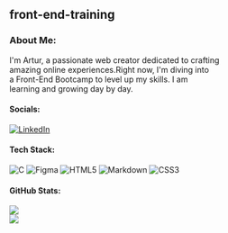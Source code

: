 ## front-end-training

### About Me:<br> 
I'm Artur, a passionate web creator dedicated to crafting<br> 
amazing online experiences.Right now, I'm diving into <br>
a Front-End Bootcamp to level up my skills. I am <br>
learning and growing day by day.

#### Socials:  

[![LinkedIn](https://img.shields.io/badge/LinkedIn-%230077B5.svg?logo=linkedin&logoColor=white)](https://linkedin.com/in/artur-abel) 

#### Tech Stack:

![C](https://img.shields.io/badge/c-%2300599C.svg?style=for-the-badge&logo=c&logoColor=white) ![Figma](https://img.shields.io/badge/figma-%23F24E1E.svg?style=for-the-badge&logo=figma&logoColor=white) ![HTML5](https://img.shields.io/badge/html5-%23E34F26.svg?style=for-the-badge&logo=html5&logoColor=white) ![Markdown](https://img.shields.io/badge/markdown-%23000000.svg?style=for-the-badge&logo=markdown&logoColor=white) ![CSS3](https://img.shields.io/badge/css3-%231572B6.svg?style=for-the-badge&logo=css3&logoColor=white)

#### GitHub Stats:

![](https://github-readme-streak-stats.herokuapp.com/?user=ArturAbel&theme=dark&hide_border=true)<br/>
![](https://github-readme-stats.vercel.app/api/top-langs/?username=ArturAbel&theme=dark&hide_border=true&include_all_commits=false&count_private=false&layout=compact)
